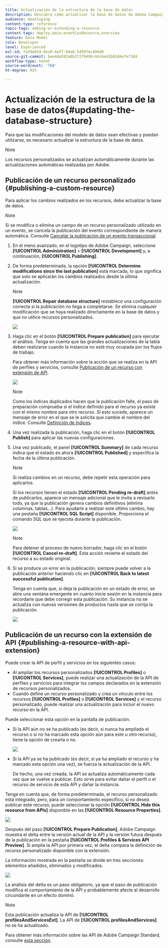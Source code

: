```yaml
---
title: Actualización de la estructura de la base de datos
description: Descubra cómo actualizar la base de datos de Adobe Campaign.
audience: developing
content-type: reference
topic-tags: adding-or-extending-a-resource
context-tags: deploy,main;eventCusResource,overview
feature: Data Model
role: Developer
level: Experienced
exl-id: fa39eb54-9ec0-4aff-94a8-5459f4c496d0
source-git-commit: bee4da592e0b3727949bc44c6e41b81d4e7e73d4
workflow-type: tm+mt
source-wordcount: '768'
ht-degree: 92%

---
```


# Actualización de la estructura de la base de datos{#updating-the-database-structure}

Para que las modificaciones del modelo de datos sean efectivas y puedan utilizarse, es necesario actualizar la estructura de la base de datos.

>[!NOTE]
>
>Los recursos personalizados se actualizan automáticamente durante las actualizaciones automáticas realizadas por Adobe.

## Publicación de un recurso personalizado {#publishing-a-custom-resource}

Para aplicar los cambios realizados en los recursos, debe actualizar la base de datos.

>[!NOTE]
>
>Si se modifica o elimina un campo de un recurso personalizado utilizado en un evento, se cancela la publicación del evento correspondiente de manera automática. Consulte [Cancelar la publicación de un evento transaccional](../../channels/using/publishing-transactional-event.md#unpublishing-an-event).

1. En el menú avanzado, en el logotipo de Adobe Campaign, seleccione **[!UICONTROL Administration]** > **[!UICONTROL Development]** y, a continuación, **[!UICONTROL Publishing]**.
1. De forma predeterminada, la opción **[!UICONTROL Determine modifications since the last publication]** está marcada, lo que significa que solo se aplicarán los cambios realizados desde la última actualización.

   >[!NOTE]
   >
   >**[!UICONTROL Repair database structure]** restablece una configuración correcta si la publicación no llega a completarse. Se elimina cualquier modificación que se haya realizado directamente en la base de datos y que no utilice recursos personalizados.

   ![](assets/schema_extension_12.png)

1. Haga clic en el botón **[!UICONTROL Prepare publication]** para ejecutar el análisis. Tenga en cuenta que las grandes actualizaciones de la tabla deben realizarse cuando la instancia no esté muy ocupada por los flujos de trabajo.

   Para obtener más información sobre la acción que se realiza en la API de perfiles y servicios, consulte [Publicación de un recurso con extensión de API](#publishing-a-resource-with-api-extension).

   ![](assets/schema_extension_13.png)

   >[!NOTE]
   >
   >Como los índices duplicados hacen que la publicación falle, el paso de preparación comprueba si el índice definido para el recurso ya existe con el mismo nombre para otro recurso. Si esto sucede, aparece un mensaje de error en el que se le solicita que cambie el nombre del índice. Consulte [Definición de índices](configuring-the-resource-s-data-structure.md#defining-indexes).

1. Una vez realizada la publicación, haga clic en el botón **[!UICONTROL Publish]** para aplicar las nuevas configuraciones.
1. Una vez publicado, el panel **[!UICONTROL Summary]** de cada recurso indica que el estado es ahora **[!UICONTROL Published]** y especifica la fecha de la última publicación.

   >[!NOTE]
   >
   >Si realiza cambios en un recurso, debe repetir esta operación para aplicarlos.

   Si los recursos tienen el estado **[!UICONTROL Pending re-draft]** antes de publicarlos, aparece un mensaje adicional que le invita a revisarlo todo, ya que la publicación genera cambios definitivos (elimina columnas, tablas…). Para ayudarle a realizar este último cambio, hay una pestaña **[!UICONTROL SQL Script]** disponible. Proporciona el comando SQL que se ejecuta durante la publicación.

   ![](assets/schema_extension_scriptsql.png)

   >[!NOTE]
   >
   >Para detener el proceso de nuevo borrador, haga clic en el botón **[!UICONTROL Cancel re-draft]**. Esta acción revierte el estado del recurso a su estado original.

1. Si se produce un error en la publicación, siempre puede volver a la publicación anterior haciendo clic en **[!UICONTROL Back to latest successful publication]**.

   Tenga en cuenta que, si deja la publicación en un estado de error, se abre una ventana emergente en cuanto inicie sesión en la instancia para recordarle que debe corregir esta publicación. Su instancia no se actualiza con nuevas versiones de productos hasta que se corrija la publicación.

   ![](assets/schema_extension_31.png)

## Publicación de un recurso con la extensión de API {#publishing-a-resource-with-api-extension}

Puede crear la API de perfil y servicios en los siguientes casos:

* Al ampliar los recursos personalizados **[!UICONTROL Profiles]** o **[!UICONTROL Services]**, puede realizar una actualización de la API de perfiles y servicios para integrar los campos declarados en la extensión de recursos personalizados.
* Cuando define un recurso personalizado y crea un vínculo entre los recursos **[!UICONTROL Profiles]** o **[!UICONTROL Services]** y el recurso personalizado, puede realizar una actualización para incluir el nuevo recurso en la API.

Puede seleccionar esta opción en la pantalla de publicación.

* Si la API aún no se ha publicado (es decir, si nunca ha ampliado el recurso o si no ha marcado esta opción aún para este u otro recurso), tiene la opción de crearla o no.

   ![](assets/create-profile-and-services-api.png)

* Si la API ya se ha publicado (es decir, si ya ha ampliado el recurso y ha marcado esta opción una vez), se fuerza la actualización de la API.

   De hecho, una vez creada, la API se actualiza automáticamente cada vez que se vuelve a publicar. Esto sirve para evitar dañar el perfil o el recurso de servicio de esta API y dañar la instancia.

Tenga en cuenta que, de forma predeterminada, el recurso personalizado está integrado, pero, para un comportamiento específico, si no desea publicar este recurso, puede seleccionar la opción **[!UICONTROL Hide this resource from APIs]** disponible en las **[!UICONTROL Resource Properties]**.

![](assets/removefromextoption.png)

Después del paso **[!UICONTROL Prepare Publication]**, Adobe Campaign muestra el delta entre la versión actual de la API y la versión futura después de la publicación en la pestaña **[!UICONTROL Profiles & Services API Preview]**. Si amplía la API por primera vez, el delta compara la definición de recurso personalizado disponible con la extensión.

La información mostrada en la pestaña se divide en tres secciones: elementos añadidos, eliminados y modificados.

![](assets/extendpandsapi_diff.png)

La análisis del delta es un paso obligatorio, ya que el paso de publicación modifica el comportamiento de la API y probablemente afecte al desarrollo circundante en un efecto dominó.

>[!NOTE]
>
>Esta publicación actualiza la API de **[!UICONTROL profilesAndServicesExt]**. La API de **[!UICONTROL profilesAndServices]** no se ha actualizado.

Para obtener más información sobre las API de Adobe Campaign Standard, consulte [esta sección](../../api/using/get-started-apis.md).
